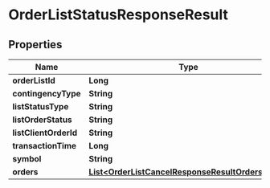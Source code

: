 

# OrderListStatusResponseResult


## Properties

| Name | Type | Description | Notes |
|------------ | ------------- | ------------- | -------------|
|**orderListId** | **Long** |  |  [optional] |
|**contingencyType** | **String** |  |  [optional] |
|**listStatusType** | **String** |  |  [optional] |
|**listOrderStatus** | **String** |  |  [optional] |
|**listClientOrderId** | **String** |  |  [optional] |
|**transactionTime** | **Long** |  |  [optional] |
|**symbol** | **String** |  |  [optional] |
|**orders** | [**List&lt;OrderListCancelResponseResultOrdersInner&gt;**](OrderListCancelResponseResultOrdersInner.md) |  |  [optional] |



